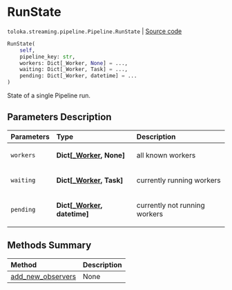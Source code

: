 # RunState
`toloka.streaming.pipeline.Pipeline.RunState` | [Source code](https://github.com/Toloka/toloka-kit/blob/v1.1.3/src/streaming/pipeline.py#L255)

```python
RunState(
    self,
    pipeline_key: str,
    workers: Dict[_Worker, None] = ...,
    waiting: Dict[_Worker, Task] = ...,
    pending: Dict[_Worker, datetime] = ...
)
```

State of a single Pipeline run.

## Parameters Description

| Parameters | Type | Description |
| :----------| :----| :-----------|
`workers`|**Dict\[[_Worker](toloka.streaming.pipeline._Worker.md), None\]**|<p>all known workers</p>
`waiting`|**Dict\[[_Worker](toloka.streaming.pipeline._Worker.md), Task\]**|<p>currently running workers</p>
`pending`|**Dict\[[_Worker](toloka.streaming.pipeline._Worker.md), datetime\]**|<p>currently not running workers</p>
## Methods Summary

| Method | Description |
| :------| :-----------|
[add_new_observers](toloka.streaming.pipeline.Pipeline.RunState.add_new_observers.md)| None
